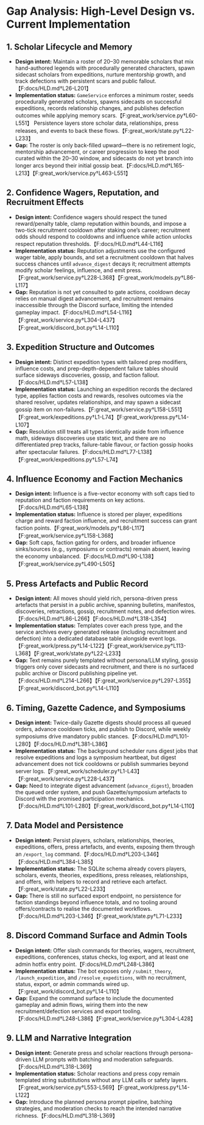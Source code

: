 # Gap Analysis: High-Level Design vs. Current Implementation

## 1. Scholar Lifecycle and Memory
- **Design intent:** Maintain a roster of 20–30 memorable scholars that mix hand-authored legends with procedurally generated characters, spawn sidecast scholars from expeditions, nurture mentorship growth, and track defections with persistent scars and public fallout.【F:docs/HLD.md†L26-L201】
- **Implementation status:** `GameService` enforces a minimum roster, seeds procedurally generated scholars, spawns sidecasts on successful expeditions, records relationship changes, and publishes defection outcomes while applying memory scars.【F:great_work/service.py†L60-L551】 Persistence layers store scholar data, relationships, press releases, and events to back these flows.【F:great_work/state.py†L22-L233】
- **Gap:** The roster is only back-filled upward—there is no retirement logic, mentorship advancement, or career progression to keep the pool curated within the 20–30 window, and sidecasts do not yet branch into longer arcs beyond their initial gossip beat.【F:docs/HLD.md†L165-L213】【F:great_work/service.py†L463-L551】

## 2. Confidence Wagers, Reputation, and Recruitment Effects
- **Design intent:** Confidence wagers should respect the tuned reward/penalty table, clamp reputation within bounds, and impose a two-tick recruitment cooldown after staking one’s career; recruitment odds should respond to cooldowns and influence while action unlocks respect reputation thresholds.【F:docs/HLD.md†L44-L116】
- **Implementation status:** Reputation adjustments use the configured wager table, apply bounds, and set a recruitment cooldown that halves success chances until `advance_digest` decays it; recruitment attempts modify scholar feelings, influence, and emit press.【F:great_work/service.py†L228-L368】【F:great_work/models.py†L86-L117】
- **Gap:** Reputation is not yet consulted to gate actions, cooldown decay relies on manual digest advancement, and recruitment remains inaccessible through the Discord surface, limiting the intended gameplay impact.【F:docs/HLD.md†L54-L116】【F:great_work/service.py†L304-L437】【F:great_work/discord_bot.py†L14-L110】

## 3. Expedition Structure and Outcomes
- **Design intent:** Distinct expedition types with tailored prep modifiers, influence costs, and prep-depth-dependent failure tables should surface sideways discoveries, gossip, and faction fallout.【F:docs/HLD.md†L57-L138】
- **Implementation status:** Launching an expedition records the declared type, applies faction costs and rewards, resolves outcomes via the shared resolver, updates relationships, and may spawn a sidecast gossip item on non-failures.【F:great_work/service.py†L158-L551】【F:great_work/expeditions.py†L1-L74】【F:great_work/press.py†L14-L107】
- **Gap:** Resolution still treats all types identically aside from influence math, sideways discoveries use static text, and there are no differentiated prep tracks, failure-table flavour, or faction gossip hooks after spectacular failures.【F:docs/HLD.md†L77-L138】【F:great_work/expeditions.py†L57-L74】

## 4. Influence Economy and Faction Mechanics
- **Design intent:** Influence is a five-vector economy with soft caps tied to reputation and faction requirements on key actions.【F:docs/HLD.md†L65-L138】
- **Implementation status:** Influence is stored per player, expeditions charge and reward faction influence, and recruitment success can grant faction points.【F:great_work/models.py†L86-L117】【F:great_work/service.py†L158-L368】
- **Gap:** Soft caps, faction gating for orders, and broader influence sinks/sources (e.g., symposiums or contracts) remain absent, leaving the economy unbalanced.【F:docs/HLD.md†L90-L138】【F:great_work/service.py†L490-L505】

## 5. Press Artefacts and Public Record
- **Design intent:** All moves should yield rich, persona-driven press artefacts that persist in a public archive, spanning bulletins, manifestos, discoveries, retractions, gossip, recruitment notes, and defection wires.【F:docs/HLD.md†L86-L266】【F:docs/HLD.md†L318-L354】
- **Implementation status:** Templates cover each press type, and the service archives every generated release (including recruitment and defection) into a dedicated database table alongside event logs.【F:great_work/press.py†L14-L122】【F:great_work/service.py†L113-L368】【F:great_work/state.py†L22-L233】
- **Gap:** Text remains purely templated without persona/LLM styling, gossip triggers only cover sidecasts and recruitment, and there is no surfaced public archive or Discord publishing pipeline yet.【F:docs/HLD.md†L214-L266】【F:great_work/service.py†L297-L355】【F:great_work/discord_bot.py†L14-L110】

## 6. Timing, Gazette Cadence, and Symposiums
- **Design intent:** Twice-daily Gazette digests should process all queued orders, advance cooldown ticks, and publish to Discord, while weekly symposiums drive mandatory public stances.【F:docs/HLD.md†L101-L280】【F:docs/HLD.md†L381-L386】
- **Implementation status:** The background scheduler runs digest jobs that resolve expeditions and logs a symposium heartbeat, but digest advancement does not tick cooldowns or publish summaries beyond server logs.【F:great_work/scheduler.py†L1-L43】【F:great_work/service.py†L228-L437】
- **Gap:** Need to integrate digest advancement (`advance_digest`), broaden the queued order system, and push Gazette/symposium artefacts to Discord with the promised participation mechanics.【F:docs/HLD.md†L101-L280】【F:great_work/discord_bot.py†L14-L110】

## 7. Data Model and Persistence
- **Design intent:** Persist players, scholars, relationships, theories, expeditions, offers, press artefacts, and events, exposing them through an `/export_log` command.【F:docs/HLD.md†L203-L346】【F:docs/HLD.md†L384-L385】
- **Implementation status:** The SQLite schema already covers players, scholars, events, theories, expeditions, press releases, relationships, and offers, with helpers to record and retrieve each artefact.【F:great_work/state.py†L22-L233】
- **Gap:** There is still no surfaced export endpoint, no persistence for faction standings beyond influence totals, and no tooling around offers/contracts to realise the documented workflows.【F:docs/HLD.md†L203-L346】【F:great_work/state.py†L71-L233】

## 8. Discord Command Surface and Admin Tools
- **Design intent:** Offer slash commands for theories, wagers, recruitment, expeditions, conferences, status checks, log export, and at least one admin hotfix entry point.【F:docs/HLD.md†L248-L386】
- **Implementation status:** The bot exposes only `/submit_theory`, `/launch_expedition`, and `/resolve_expeditions`, with no recruitment, status, export, or admin commands wired up.【F:great_work/discord_bot.py†L14-L110】
- **Gap:** Expand the command surface to include the documented gameplay and admin flows, wiring them into the new recruitment/defection services and export tooling.【F:docs/HLD.md†L248-L386】【F:great_work/service.py†L304-L428】

## 9. LLM and Narrative Integration
- **Design intent:** Generate press and scholar reactions through persona-driven LLM prompts with batching and moderation safeguards.【F:docs/HLD.md†L318-L369】
- **Implementation status:** Scholar reactions and press copy remain templated string substitutions without any LLM calls or safety layers.【F:great_work/service.py†L553-L569】【F:great_work/press.py†L14-L122】
- **Gap:** Introduce the planned persona prompt pipeline, batching strategies, and moderation checks to reach the intended narrative richness.【F:docs/HLD.md†L318-L369】

